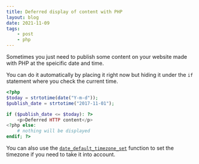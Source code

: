 ```yaml
---
title: Deferred display of content with PHP
layout: blog
date: 2021-11-09
tags:
    - post
    - php
---
```


Sometimes you just need to publish some content on your website made with PHP at the speicific date and time.
<!-- excerpt -->
You can do it automatically by placing it right now but hiding it under the `if` statement where you check the current time.

```php
<?php
$today = strtotime(date("Y-m-d"));
$publish_date = strtotime("2017-11-01");

if ($publish_date <= $today): ?>
    <p>Deferred HTTP content</p>
<?php else:
    # nothing will be displayed
endif; ?>
```

You can also use the [`date_default_timezone_set`](https://www.php.net/manual/en/function.date-default-timezone-set.php) function to set the timezone if you need to take it into account.
